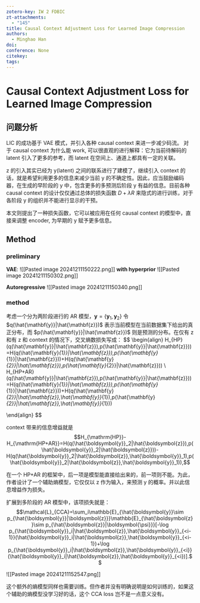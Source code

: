 ```yaml
---
zotero-key: IW 2 FDBIC
zt-attachments:
  - "145"
title: Causal Context Adjustment Loss for Learned Image Compression
authors:
  - Minghao Han
doi: 
conference: None
citekey: 
tags:
---
```

# Causal Context Adjustment Loss for Learned Image Compression

## 问题分析
LIC 的成功基于 VAE 模式，并引入各种 causal context 来进一步减少码流。
对于 causal context 为什么能 work, 可以很直观的进行解释：它为当前待解码的 latent 引入了更多的参考，而 latent 在空间上、通道上都具有一定的关联。

z 的引入其实已经为 y(latent) 之间的联系进行了建模了，继续引入 context 的话，就是希望利用更多的信息来减少当前 y 的不确定性。因此，应当鼓励编码器，在生成的早阶段的 y 中，包含更多的多预测后阶段 y 有益的信息。目前各种 causal context 的设计仅仅通过总体的损失函数 $D+\lambda R$ 来隐式的进行训练，对于各阶段 y 的组织并不能进行显示的干预。

本文则提出了一种损失函数，它可以被应用在任何 causal context 的模型中，直接来调整 encoder, 为早期的 y 赋予更多信息。

## Method
### preliminary
**VAE**: ![[Pasted image 20241211150222.png]]
**with hyperprior**
![[Pasted image 20241211150302.png]]

**Autoregressive**
![[Pasted image 20241211150340.png]]

### method
考虑一个分为两阶段进行的 AR 模型，$\mathbf{y}=\{\mathbf{y}_{1},\mathbf{y}_{2}\}$
令 $q(\hat{\mathbf{y}}|\hat{\mathbf{z}})$ 表示当前模型在当前数据集下给出的真正分布，而 $p(\hat{\mathbf{y}}|\hat{\mathbf{z}})$ 则是预测的分布。在仅有 z 和有 z 和 context 的情况下，交叉熵数损失写成：
$$
\begin{align}
H_{HP}(q(\hat{\mathbf{y}}|\hat{\mathbf{z}}),p(\hat{\mathbf{y}}|\hat{\mathbf{z}}))=H(q(\hat{\mathbf{y}_{1}}|\hat{\mathbf{z}}),p(\hat{\mathbf{y}_{1}}|\hat{\mathbf{z}}))+H(q(\hat{\mathbf{y}_{2}}|\hat{\mathbf{z}}),p(\hat{\mathbf{y}_{2}}|\hat{\mathbf{z}}))  \\
H_{HP+AR}(q(\hat{\mathbf{y}}|\hat{\mathbf{z}}),p(\hat{\mathbf{y}}|\hat{\mathbf{z}}))=H(q(\hat{\mathbf{y}_{1}}|\hat{\mathbf{z}}),p(\hat{\mathbf{y}_{1}}|\hat{\mathbf{z}}))+H(q(\hat{\mathbf{y}_{2}}|\hat{\mathbf{z}},\hat{\mathbf{y}}_{1}),p(\hat{\mathbf{y}_{2}}|\hat{\mathbf{z}},\hat{\mathbf{y}}_{1}))

\end{align}
$$

context 带来的信息增益就是
$$H_{\mathrm{HP}}-H_{\mathrm{HP+AR}}=H(q(\hat{\boldsymbol{y}}_2|\hat{\boldsymbol{z}}),p(\hat{\boldsymbol{y}}_2|\hat{\boldsymbol{z}}))-H(q(\hat{\boldsymbol{y}}_2|\hat{\boldsymbol{z}},\hat{\boldsymbol{y}}_1),p(\hat{\boldsymbol{y}}_2|\hat{\boldsymbol{z}},\hat{\boldsymbol{y}}_1)),$$

在一个 HP+AR 的框架中，后一项是模型能直接给出来的，前一项则不能。为此，作者设计了一个辅助熵模型，它仅仅以 z 作为输入，来预测 y 的概率。并以此信息增益作为损失。

扩展到多阶段的 AR 模型中，该项损失就是：
$$\mathcal{L}_{CCA}=\sum_i\mathbb{E}_{\hat{\boldsymbol{y}}\sim p_{\hat{\boldsymbol{y}}|\boldsymbol{z}}}\mathbb{E}_{\hat{\boldsymbol{z}}\sim p_{\hat{\boldsymbol{z}}|\boldsymbol{\psi}}}[-\log p_{\hat{\boldsymbol{y}}_i|\hat{\boldsymbol{z}},\hat{\boldsymbol{y}}_{<i-1}}(\hat{\boldsymbol{y}}_i|\hat{\boldsymbol{z}},\hat{\boldsymbol{y}}_{<i-1})+\log p_{\hat{\boldsymbol{y}}_i|\hat{\boldsymbol{z}},\hat{\boldsymbol{y}}_{<i}}(\hat{\boldsymbol{y}}_i|\hat{\boldsymbol{z}},\hat{\boldsymbol{y}}_{<i})].$$

![[Pasted image 20241211152547.png]]


这个额外的熵模型同样也需要训练。但作者并没有明确说明是如何训练的，如果这个辅助的熵模型没学习好的话，这个 CCA loss 岂不是一点意义没有。